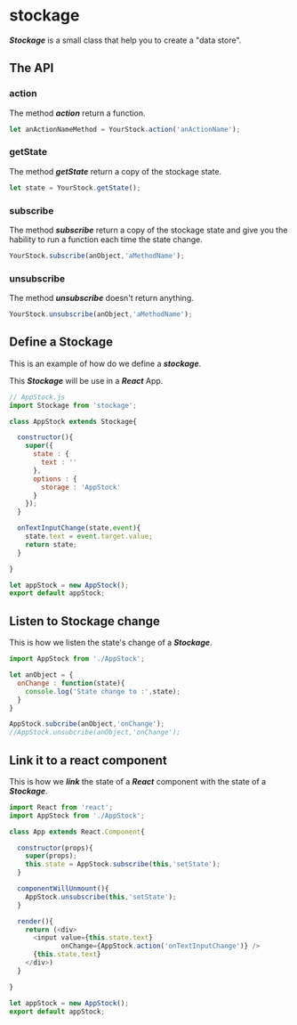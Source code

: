 # stockage
***Stockage*** is a small class that help you to create a "data store".

## The API
### action
The method ***action*** return a function.
```javascript
let anActionNameMethod = YourStock.action('anActionName');
```
### getState
The method ***getState*** return a copy of the stockage state.

```javascript
let state = YourStock.getState();
```
### subscribe
The method ***subscribe*** return a copy of the stockage state and give you the hability to run a function each time the state change.

```javascript
YourStock.subscribe(anObject,'aMethodName');
```

### unsubscribe
The method ***unsubscribe*** doesn't return anything.

```javascript
YourStock.unsubscribe(anObject,'aMethodName');
```
## Define a Stockage
This is an example of how do we define a ***stockage***.

This ***Stockage*** will be use in a ***React*** App.
```javascript
// AppStock.js
import Stockage from 'stockage';

class AppStock extends Stockage{

  constructor(){
    super({
      state : {
        text : ''
      },
      options : {
        storage : 'AppStock'
      }
    });
  }

  onTextInputChange(state,event){
    state.text = event.target.value;
    return state;
  }

}

let appStock = new AppStock();
export default appStock;
```
## Listen to Stockage change
This is how we listen the state's change of a ***Stockage***.
```javascript
import AppStock from './AppStock';

let anObject = {
  onChange : function(state){
    console.log('State change to :',state);
  }
}

AppStock.subcribe(anObject,'onChange');
//AppStock.unsubcribe(anObject,'onChange');

```
## Link it to a react component
This is how we ***link*** the state of a ***React*** component with the state of a ***Stockage***.
```javascript
import React from 'react';
import AppStock from './AppStock';

class App extends React.Component{

  constructor(props){
    super(props);
    this.state = AppStock.subscribe(this,'setState');
  }

  componentWillUnmount(){
    AppStock.unsubscribe(this,'setState');
  }

  render(){
    return (<div>
      <input value={this.state.text}
             onChange={AppStock.action('onTextInputChange')} />
      {this.state.text}
    </div>)
  }

}

let appStock = new AppStock();
export default appStock;
```
